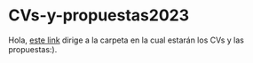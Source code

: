 # CVs-y-propuestas2023

Hola, [este link](https://github.com/soy-russ-bp/CVs-y-propuestas2023/tree/main/CVs%20Y%20propuestas) dirige a la carpeta en la cual estarán los CVs y las propuestas:).
